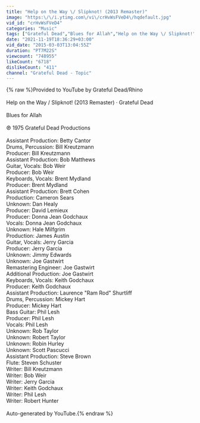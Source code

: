 ```yaml
---
title: "Help on the Way \/ Slipknot! (2013 Remaster)"
image: "https:\/\/i.ytimg.com\/vi\/crHvWsFVeD4\/hqdefault.jpg"
vid_id: "crHvWsFVeD4"
categories: "Music"
tags: ["Grateful Dead","Blues for Allah","Help on the Way \/ Slipknot!"]
date: "2021-11-19T18:36:29+03:00"
vid_date: "2015-03-03T13:04:55Z"
duration: "PT7M22S"
viewcount: "748955"
likeCount: "6718"
dislikeCount: "411"
channel: "Grateful Dead - Topic"
---
```

{% raw %}Provided to YouTube by Grateful Dead/Rhino<br /><br />Help on the Way / Slipknot! (2013 Remaster) · Grateful Dead<br /><br />Blues for Allah<br /><br />℗ 1975 Grateful Dead Productions<br /><br />Assistant  Production: Betty Cantor<br />Drums, Percussion: Bill Kreutzmann<br />Producer: Bill Kreutzmann<br />Assistant  Production: Bob Matthews<br />Guitar, Vocals: Bob Weir<br />Producer: Bob Weir<br />Keyboards, Vocals: Brent Mydland<br />Producer: Brent Mydland<br />Assistant  Production: Brett Cohen<br />Production: Cameron Sears<br />Unknown: Dan Healy<br />Producer: David Lemieux<br />Producer: Donna Jean Godchaux<br />Vocals: Donna Jean Godchaux<br />Unknown: Hale Milfgrim<br />Production: James Austin<br />Guitar, Vocals: Jerry Garcia<br />Producer: Jerry Garcia<br />Unknown: Jimmy Edwards<br />Unknown: Joe Gastwirt<br />Remastering  Engineer: Joe Gastwirt<br />Additional  Production: Joe Gastwirt<br />Keyboards, Vocals: Keith Godchaux<br />Producer: Keith Godchaux<br />Assistant  Production: Laurence &quot;Ram Rod&quot; Shurtliff<br />Drums, Percussion: Mickey Hart<br />Producer: Mickey Hart<br />Bass  Guitar: Phil Lesh<br />Producer: Phil Lesh<br />Vocals: Phil Lesh<br />Unknown: Rob Taylor<br />Unknown: Robert Taylor<br />Unknown: Robin Hurley<br />Unknown: Scott Pascucci<br />Assistant  Production: Steve Brown<br />Flute: Steven Schuster<br />Writer: Bill Kreutzmann<br />Writer: Bob Weir<br />Writer: Jerry Garcia<br />Writer: Keith Godchaux<br />Writer: Phil Lesh<br />Writer: Robert Hunter<br /><br />Auto-generated by YouTube.{% endraw %}
